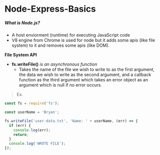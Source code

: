 # Node-Express-Basics


##### What is Node.js?
- A host enviorment (runtime) for executing JavaScript code
- V8 engine from Chrome is used for node but it adds some apis (like file system) to it and removes some apis (like DOM).


**File System API**

- **fs.writeFile()** _is an asynchronous function_
  - Takes the name of the file we wish to write to as the first argument, the data we wish to write as the second argument, and a callback function as the third argument which takes an error object as an argument which is null if no error occurs.

>Ex.
```javascript
const fs = require('fs');

const userName = 'Bryan';

fs.writeFile('user-data.txt', 'Name: ' + userName, (err) => {
  if (err) {
    console.log(err);
    return;
  }
  console.log('WROTE FILE');
});


```
